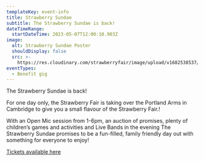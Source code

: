 ```yaml
---
templateKey: event-info
title: Strawberry Sundae
subtitle: The Strawberry Sundae is back!
dateTimeRange:
  startDateTime: 2023-05-07T12:00:10.903Z
image:
  alt: Strawberry Sundae Poster
  shouldDisplay: false
  src: >-
    https://res.cloudinary.com/strawberryfair/image/upload/v1682538537/Strawberry_Sundae_jf7gzr.png
eventTypes:
  - Benefit gig
---
```

The Strawberry Sundae is back!

For one day only, the Strawberry Fair is taking over the Portland Arms in Cambridge to give you a small flavour of the Strawberry Fair.!

With an Open Mic session from 1-6pm, an auction of promises, plenty of children’s games and activities and Live Bands in the evening The Strawberry Sundae promises to be a fun-filled, family friendly day out with something for everyone to enjoy!

[Tickets available here](http://theportlandarms.co.uk/wp/product/strawberry-sundae-7th-may-23/)
